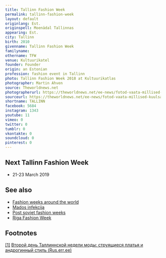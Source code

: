 ```yaml
---
title: Tallinn Fashion Week
permalink: tallinn-fashion-week
layout: default
originlang: Est.
originspell: Moenädal Tallinnas
appearing: Est.
city: Tallinn
birth: 2010
givenname: Tallinn Fashion Week
familyname:
othername: TFW
venue: Kultuurikatel
founder: Founder
origin: an Estonian
profession: fashion event in Tallinn
photo: Tallinn Fashion Week 2018 at Kultuurikatlas
photographer: Martin Ahven
source: Theworldnews.net
photographerurl: https://theworldnews.net/ee-news/fotod-vaata-millised-kuulsad-ja-stiilsed-kulalised-tallinn-fashion-week-i-avamist-vaisavad
sourceurl: https://theworldnews.net/ee-news/fotod-vaata-millised-kuulsad-ja-stiilsed-kulalised-tallinn-fashion-week-i-avamist-vaisavad
shortname: TALLINN
facebook: 5684
instagram: 1343
youtube: 11
vimeo: 0
twitter: 0
tumblr: 0
vkontakte: 0
soundcloud: 0
pinterest: 0
---
```


## Next Tallinn Fashion Week

+ 21-23 March 2019

## See also

+ [Fashion weeks around the world](fashion-weeks-around-the-world)
+ [Mados infekcija](mados-infekcija)
+ [Post soviet fashion weeks](post-soviet-fashion-weeks)
+ [Riga Fashion Week](index)

## Footnotes

[[1]](#a1) <span id="f1"></span> [Второй день Таллиннской недели моды: струящиеся платья и андрогинный стиль (Rus.err.ee)](https://rus.err.ee/870287/vtoroj-den-tallinnskoj-nedeli-mody-strujawiesja-platja-i-androginnyj-stil)
